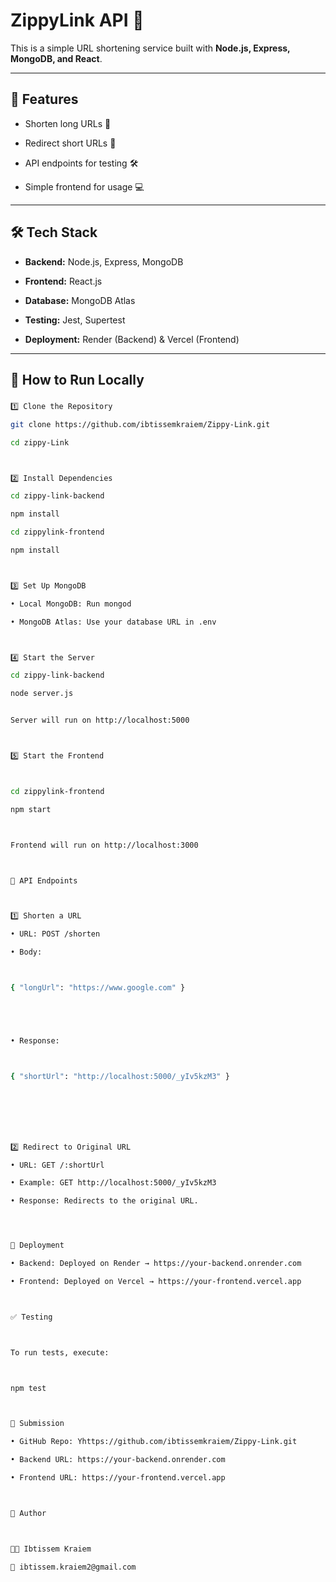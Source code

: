 # ZippyLink API 🚀



This is a simple URL shortening service built with **Node.js, Express, MongoDB, and React**.



---



## 📌 Features

- Shorten long URLs 📏

- Redirect short URLs 🔄

- API endpoints for testing 🛠

- Simple frontend for usage 💻



---



## 🛠️ Tech Stack

- **Backend:** Node.js, Express, MongoDB

- **Frontend:** React.js

- **Database:** MongoDB Atlas

- **Testing:** Jest, Supertest

- **Deployment:** Render (Backend) & Vercel (Frontend)



---



## 🚀 How to Run Locally



### 


```sh
1️⃣ Clone the Repository

git clone https://github.com/ibtissemkraiem/Zippy-Link.git

cd zippy-Link



2️⃣ Install Dependencies

cd zippy-link-backend

npm install

cd zippylink-frontend

npm install



3️⃣ Set Up MongoDB

• Local MongoDB: Run mongod

• MongoDB Atlas: Use your database URL in .env



4️⃣ Start the Server

cd zippy-link-backend

node server.js


Server will run on http://localhost:5000



5️⃣ Start the Frontend



cd zippylink-frontend

npm start



Frontend will run on http://localhost:3000



📌 API Endpoints



1️⃣ Shorten a URL

• URL: POST /shorten

• Body:



{ "longUrl": "https://www.google.com" }





• Response:



{ "shortUrl": "http://localhost:5000/_yIv5kzM3" }







2️⃣ Redirect to Original URL

• URL: GET /:shortUrl

• Example: GET http://localhost:5000/_yIv5kzM3

• Response: Redirects to the original URL.




📌 Deployment

• Backend: Deployed on Render → https://your-backend.onrender.com

• Frontend: Deployed on Vercel → https://your-frontend.vercel.app



✅ Testing



To run tests, execute:



npm test



📌 Submission

• GitHub Repo: Yhttps://github.com/ibtissemkraiem/Zippy-Link.git

• Backend URL: https://your-backend.onrender.com

• Frontend URL: https://your-frontend.vercel.app



📌 Author



👩‍💻 Ibtissem Kraiem

📧 ibtissem.kraiem2@gmail.com




